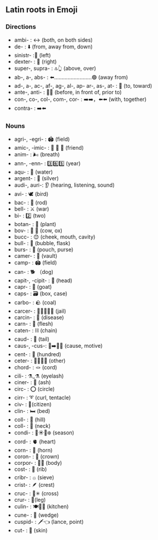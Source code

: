 ## Latin roots in Emoji
### Directions
- ambi- : ↔ (both, on both sides)
- de- : ⬇️ (from, away from, down)
- sinistr- :🫲 (left)
- dexter- : 🫱 (right)
- super-, supra- : 🔝👆 (above, over)
- ab-, a-, abs- : ⬅️.........................🟢 (away from)
- ad-, a-, ac-, af-, ag-, al-, ap- ar-, as-, at- : 🎯 (to, toward)
- ante-, anti- : 🧍🚗 (before, in front of, prior to)
- con-, co-, col-, com-, cor- : ➡️➡️，⬅️⬅️ (with, together)
- contra- : ➡️⬅️

### Nouns
- agri-, -egri- : 🏟️ (field)
- amic-, -imic- : 👫 👬 👭 (friend)
- anim- : 🌬 (breath)
- ann-, -enn- : 3️⃣6️⃣5️⃣ (year)
- aqu- : 🚰 (water)
- argent- : 🥈 (silver)
- audi-, auri-: 👂 (hearing, listening, sound)
- avi- :  🕊 (bird)
- bac- : 🦯 (rod)
- bell- : ⚔️ (war)
- bi- : 2️⃣ (two)
- botan- : 🌳 (plant)
- bov- : 🐄 🐂 (cow, ox)
- bucc- : 😊 (cheek, mouth, cavity)
- bull- : 🫧 (bubble, flask)
- burs- : 👛 (pouch, purse)
- camer- : 🕌 (vault)
- camp- : 🏟️ (field)
- can- : 🐕 （dog)
- capit-, -cipit- : 🤯 (head)
- capr- : 🐐 (goat)
- caps- : 🗃️ (box, case)
- carbo- : 🪨 (coal)
- carcer- : 👮🦹‍♂️👮‍♀️ (jail)
- carcin- : 🤒 (disease)
- carn- : 🥩 (flesh)
- caten- : ⛓️ (chain)
- caud- : 🦨 (tail)
- caus-, -cus-: 🫘➡️🏃💨 (cause, motive)
- cent- : 💯 (hundred)
- ceter- : 💁🏻‍♂️🧍 (other)
- chord- : 🪢 (cord)
- cili- : ⚗_⚗ (eyelash)
- ciner- : 🚬 (ash)
- circ- : ⭕️ (circle)
- cirr- : ➰ (curl, tentacle)
- civ- : 🧍(citizen)
- clin- : 🛏️ (bed)
- coll- : 🗻 (hill)
- coll- : 🦒 (neck)
- condi- : 🌷☀️🍂❄️ (season)
- cord- : 🫀 (heart)
- corn- : 🥐 (horn)
- coron- : 👑 (crown)
- corpor- : 🙆🏻 (body)
- cost- : 🍖 (rib)
- cribr- : 𓐍 (sieve)
- crist- : 🪶 (crest)
- cruc- : 🤞✳ (cross)
- crur- : 🦵(leg)
- culin- : 🍽️👩‍🍳 (kitchen)
- cune- : 🧀 (wedge)
- cuspid- : 🗡️👈 (lance, point)
- cut- : 🏻 (skin)